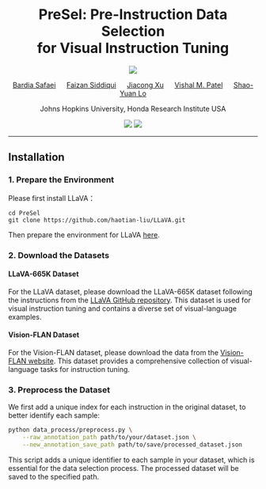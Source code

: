 <div align="center">
  
# PreSel: Pre-Instruction Data Selection <br> for Visual Instruction Tuning
<img src="https://img.shields.io/badge/CVPR-2025-FFA500?style=for-the-badge&logo=google-scholar&logoColor=white"> <!-- Added line -->


[Bardia Safaei](https://sites.google.com/view/bardiasafaei) &emsp; [Faizan Siddiqui](https://www.linkedin.com/in/faizan-sid/) &emsp; [Jiacong Xu](https://xujiacong.github.io/) &emsp; [Vishal M. Patel](https://engineering.jhu.edu/faculty/vishal-patel/ ) &emsp; [Shao-Yuan Lo](https://shaoyuanlo.github.io/)

Johns Hopkins University, Honda Research Institute USA

<a href='https://bardisafa.github.io/PreSel/'><img src='https://img.shields.io/badge/Project-Page-blue'></a>
<a href='https://arxiv.org/abs/2503.07591'><img src='https://img.shields.io/badge/Paper-arXiv-red'></a>

</div>
<hr />

## Installation

### 1. Prepare the Environment
Please first install LLaVA：

```
cd PreSel
git clone https://github.com/haotian-liu/LLaVA.git
```

Then prepare the environment for LLaVA [here](https://github.com/haotian-liu/LLaVA).

### 2. Download the Datasets

#### LLaVA-665K Dataset
For the LLaVA dataset, please download the LLaVA-665K dataset following the instructions from the [LLaVA GitHub repository](https://github.com/haotian-liu/LLaVA?tab=readme-ov-file#train). This dataset is used for visual instruction tuning and contains a diverse set of visual-language examples.

#### Vision-FLAN Dataset
For the Vision-FLAN dataset, please download the data from the [Vision-FLAN website](https://vision-flan.github.io/#download). This dataset provides a comprehensive collection of visual-language tasks for instruction tuning.

### 3. Preprocess the Dataset
We first add a unique index for each instruction in the original dataset, to better identify each sample:

```bash
python data_process/preprocess.py \
    --raw_annotation_path path/to/your/dataset.json \
    --new_annotation_save_path path/to/save/processed_dataset.json
```

This script adds a unique identifier to each sample in your dataset, which is essential for the data selection process. The processed dataset will be saved to the specified path.

